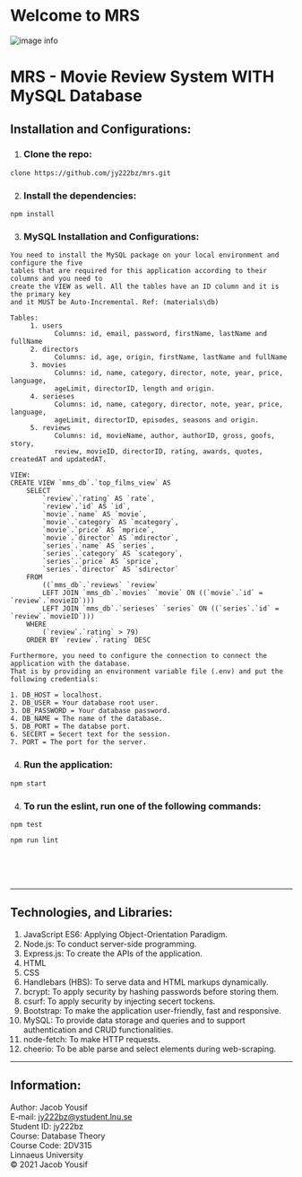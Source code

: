 # Welcome to MRS

![image info](https://github.com/jy222bz/crud-with-sql/blob/43cc6e27d86c132a2591a483cc0de0133aa8858a/materials/ui/ui2.png)

# MRS - Movie Review System WITH MySQL Database
## Installation and Configurations:
1. ### Clone the repo:

~~~
clone https://github.com/jy222bz/mrs.git
~~~

2. ### Install the dependencies:
~~~
npm install
~~~

3. ### MySQL Installation and Configurations:
~~~
You need to install the MySQL package on your local environment and configure the five 
tables that are required for this application according to their columns and you need to
create the VIEW as well. All the tables have an ID column and it is the primary key
and it MUST be Auto-Incremental. Ref: (materials\db)

Tables:
     1. users 
           Columns: id, email, password, firstName, lastName and fullName
     2. directors
           Columns: id, age, origin, firstName, lastName and fullName 
     3. movies
           Columns: id, name, category, director, note, year, price, language, 
           ageLimit, directorID, length and origin.
     4. serieses
           Columns: id, name, category, director, note, year, price, language, 
           ageLimit, directorID, episodes, seasons and origin. 
     5. reviews
           Columns: id, movieName, author, authorID, gross, goofs, story, 
           review, movieID, directorID, rating, awards, quotes, createdAT and updatedAT.

VIEW:
CREATE VIEW `mms_db`.`top_films_view` AS
    SELECT 
        `review`.`rating` AS `rate`,
        `review`.`id` AS `id`,
        `movie`.`name` AS `movie`,
        `movie`.`category` AS `mcategory`,
        `movie`.`price` AS `mprice`,
        `movie`.`director` AS `mdirector`,
        `series`.`name` AS `series`,
        `series`.`category` AS `scategory`,
        `series`.`price` AS `sprice`,
        `series`.`director` AS `sdirector`
    FROM
        ((`mms_db`.`reviews` `review`
        LEFT JOIN `mms_db`.`movies` `movie` ON ((`movie`.`id` = `review`.`movieID`)))
        LEFT JOIN `mms_db`.`serieses` `series` ON ((`series`.`id` = `review`.`movieID`)))
    WHERE
        (`review`.`rating` > 79)
    ORDER BY `review`.`rating` DESC

Furthermore, you need to configure the connection to connect the application with the database. 
That is by providing an environment variable file (.env) and put the following credentials: 

1. DB_HOST = localhost.
2. DB_USER = Your database root user.
3. DB_PASSWORD = Your database password.
4. DB_NAME = The name of the database.
5. DB_PORT = The databse port.
6. SECERT = Secert text for the session.
7. PORT = The port for the server.
~~~

4. ### Run the application:
~~~
npm start
~~~
4. ### To run the eslint, run one of the following commands:
~~~
npm test
~~~
~~~
npm run lint
~~~
<br><br><br>
_____

## Technologies, and Libraries:
1. JavaScript ES6: Applying Object-Orientation Paradigm.
2. Node.js: To conduct server-side programming.
3. Express.js: To create the APIs of the application.
4. HTML
5. CSS
6. Handlebars (HBS): To serve data and HTML markups dynamically.
7. bcrypt: To apply security by hashing passwords before storing them.
8. csurf: To apply security by injecting secert tockens.
9. Bootstrap: To make the application user-friendly, fast and responsive.
10. MySQL: To provide data storage and queries and to support authentication and CRUD functionalities.
11. node-fetch: To make HTTP requests.
12. cheerio: To be able parse and select elements during web-scraping.

___

## Information:
Author: Jacob Yousif <br>
E-mail: jy222bz@ystudent.lnu.se <br>
Student ID: jy222bz <br>
Course: Database Theory <br>
Course Code: 2DV315 <br>
Linnaeus University <br>
&copy; 2021 Jacob Yousif



